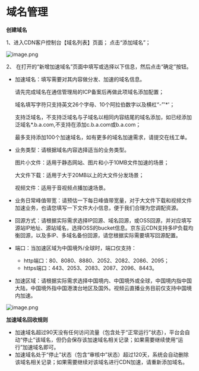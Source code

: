 # **域名管理**

**创建域名**

 1、进入CDN客户控制台【域名列表】页面； 点击“添加域名”；           

![image.png](https://img1.jcloudcs.com/cms/b5b15af8-d4c9-4806-a050-e59c81ddbcf120180423142138.png)

2、 在打开的“新增加速域名”页面中填写或选择以下信息，然后点击“确定”按钮。

* 加速域名：填写需要对其内容做分发、加速的域名信息。

  请先完成域名在通信管理局的ICP备案后再做此项域名添加配置；

  域名填写字符只支持英文26个字母、10个阿拉伯数字以及横杠“-”'*'；

  支持泛域名，不支持泛域名与子域名以相同内容结尾的域名添加，如已经添加泛域名*.b.a.com,不支持在添加c.b.a.com或b.a.com；

  最多支持添加100个加速域名，如有更多的域名加速需求，请提交在线工单。

* 业务类型：请根据域名内容选择适当的业务类型。

  图片小文件：适用于静态网站、图片和小于10MB文件加速的场景；

  大文件下载：适用于大于20MB以上的大文件分发场景；

  视频文件：适用于音视频点播加速场景。

* 业务日常峰值带宽：请预估一下每日峰值带宽量，对于大文件下载和视频文件加速业务，也请您填写一下文件大小信息，便于我们合理为您调配资源。

* 回源方式：请根据实际需求选择IP回源、域名回源，或OSS回源，并对应填写源站IP地址、源站域名，选择OSS的bucket信息。京东云CDN支持多IP负载均衡回源，以及多IP、多域名备份回源，请您根据实际需要填写回源配置。

* 端口：当加速区域为中国境外/全球时，端口仅支持：
   * http端口：80、8080、8880、2052、2082、2086、2095；
   * https端口：443、2053、2083、2087、2096、8443。


* 加速区域：请根据实际需求选择中国境内、中国境外或全球，中国境内指中国大陆，中国境外指中国港澳台地区及国外。视频云直播业务目前仅支持中国境内加速。

![image.png](https://github.com/jdcloudcom/cn/blob/cdn-new/image/CDN/%E8%87%AA%E5%AE%9A%E4%B9%89%E5%9B%9E%E6%BA%90host.png)

**加速域名回收规则**

* 加速域名超过90天没有任何访问流量（包含处于“正常运行”状态），平台会自动“停止”该域名，但仍会保存该加速域名相关记录；如果需要继续使用“运行”加速域名即可。
* 加速域名处于“停止”状态（包含“审核中”状态）超过120天，系统会自动删除该域名相关记录；如果需要继续对该域名进行CDN加速，请重新添加域名。
